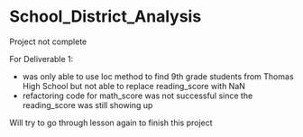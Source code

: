 # School_District_Analysis
Project not complete

For Deliverable 1: 
- was only able to use loc method to find 9th grade students from Thomas High School but not able to replace reading_score with NaN
- refactoring code for math_score was not successful since the reading_score was still showing up

Will try to go through lesson again to finish this project

